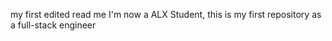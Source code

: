 my first edited read me
I'm now a ALX Student, this is my first repository as a full-stack engineer
